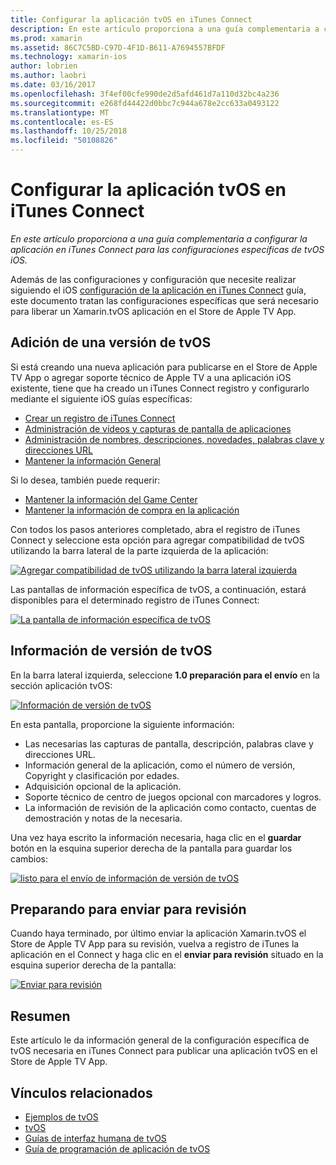 ```yaml
---
title: Configurar la aplicación tvOS en iTunes Connect
description: En este artículo proporciona a una guía complementaria a configurar la aplicación en iTunes Connect para las configuraciones específicas de tvOS iOS.
ms.prod: xamarin
ms.assetid: 86C7C5BD-C97D-4F1D-B611-A7694557BFDF
ms.technology: xamarin-ios
author: lobrien
ms.author: laobri
ms.date: 03/16/2017
ms.openlocfilehash: 3f4ef00cfe990de2d5afd461d7a110d32bc4a236
ms.sourcegitcommit: e268fd44422d0bbc7c944a678e2cc633a0493122
ms.translationtype: MT
ms.contentlocale: es-ES
ms.lasthandoff: 10/25/2018
ms.locfileid: "50108826"
---
```

# <a name="configure-your-tvos-app-in-itunes-connect"></a>Configurar la aplicación tvOS en iTunes Connect

_En este artículo proporciona a una guía complementaria a configurar la aplicación en iTunes Connect para las configuraciones específicas de tvOS iOS._


Además de las configuraciones y configuración que necesite realizar siguiendo el iOS [configuración de la aplicación en iTunes Connect](~/ios/deploy-test/app-distribution/app-store-distribution/itunesconnect.md) guía, este documento tratan las configuraciones específicas que será necesario para liberar un Xamarin.tvOS aplicación en el Store de Apple TV App.

<a name="Adding-a-tvOS-Release-Version" />

## <a name="adding-a-tvos-release-version"></a>Adición de una versión de tvOS

Si está creando una nueva aplicación para publicarse en el Store de Apple TV App o agregar soporte técnico de Apple TV a una aplicación iOS existente, tiene que ha creado un iTunes Connect registro y configurarlo mediante el siguiente iOS guías específicas:

- [Crear un registro de iTunes Connect](~/ios/deploy-test/app-distribution/app-store-distribution/itunesconnect.md#creating)
- [Administración de vídeos y capturas de pantalla de aplicaciones](~/ios/deploy-test/app-distribution/app-store-distribution/itunesconnect.md#managing)
- [Administración de nombres, descripciones, novedades, palabras clave y direcciones URL](~/ios/deploy-test/app-distribution/app-store-distribution/itunesconnect.md#metadata)
- [Mantener la información General](~/ios/deploy-test/app-distribution/app-store-distribution/itunesconnect.md#general)

Si lo desea, también puede requerir:

- [Mantener la información del Game Center](~/ios/deploy-test/app-distribution/app-store-distribution/itunesconnect.md#game-center)
- [Mantener la información de compra en la aplicación](~/ios/deploy-test/app-distribution/app-store-distribution/itunesconnect.md#iap)

Con todos los pasos anteriores completado, abra el registro de iTunes Connect y seleccione esta opción para agregar compatibilidad de tvOS utilizando la barra lateral de la parte izquierda de la aplicación:

[![](itunes-connect-images/connect01.png "Agregar compatibilidad de tvOS utilizando la barra lateral izquierda")](itunes-connect-images/connect01.png#lightbox)

Las pantallas de información específica de tvOS, a continuación, estará disponibles para el determinado registro de iTunes Connect:

[![](itunes-connect-images/connect02.png "La pantalla de información específica de tvOS")](itunes-connect-images/connect02.png#lightbox)

<a name="tvOS-Version-Information" />

## <a name="tvos-version-information"></a>Información de versión de tvOS

En la barra lateral izquierda, seleccione **1.0 preparación para el envío** en la sección aplicación tvOS:

[![](itunes-connect-images/connect03.png "Información de versión de tvOS")](itunes-connect-images/connect03.png#lightbox)

En esta pantalla, proporcione la siguiente información:

- Las necesarias las capturas de pantalla, descripción, palabras clave y direcciones URL.
- Información general de la aplicación, como el número de versión, Copyright y clasificación por edades.
- Adquisición opcional de la aplicación.
- Soporte técnico de centro de juegos opcional con marcadores y logros.
- La información de revisión de la aplicación como contacto, cuentas de demostración y notas de la necesaria.

Una vez haya escrito la información necesaria, haga clic en el **guardar** botón en la esquina superior derecha de la pantalla para guardar los cambios:

[![](itunes-connect-images/connect04.png "listo para el envío de información de versión de tvOS")](itunes-connect-images/connect04.png#lightbox)

<a name="Submitting-for-Review" />

## <a name="preparing-to-submit-for-review"></a>Preparando para enviar para revisión

Cuando haya terminado, por último enviar la aplicación Xamarin.tvOS el Store de Apple TV App para su revisión, vuelva a registro de iTunes la aplicación en el Connect y haga clic en el **enviar para revisión** situado en la esquina superior derecha de la pantalla:

[![](itunes-connect-images/connect05.png "Enviar para revisión")](itunes-connect-images/connect05.png#lightbox)

<a name="Summary" />

## <a name="summary"></a>Resumen

Este artículo le da información general de la configuración específica de tvOS necesaria en iTunes Connect para publicar una aplicación tvOS en el Store de Apple TV App.



## <a name="related-links"></a>Vínculos relacionados

- [Ejemplos de tvOS](https://developer.xamarin.com/samples/tvos/all/)
- [tvOS](https://developer.apple.com/tvos/)
- [Guías de interfaz humana de tvOS](https://developer.apple.com/tvos/human-interface-guidelines/)
- [Guía de programación de aplicación de tvOS](https://developer.apple.com/library/prerelease/tvos/documentation/General/Conceptual/AppleTV_PG/)
